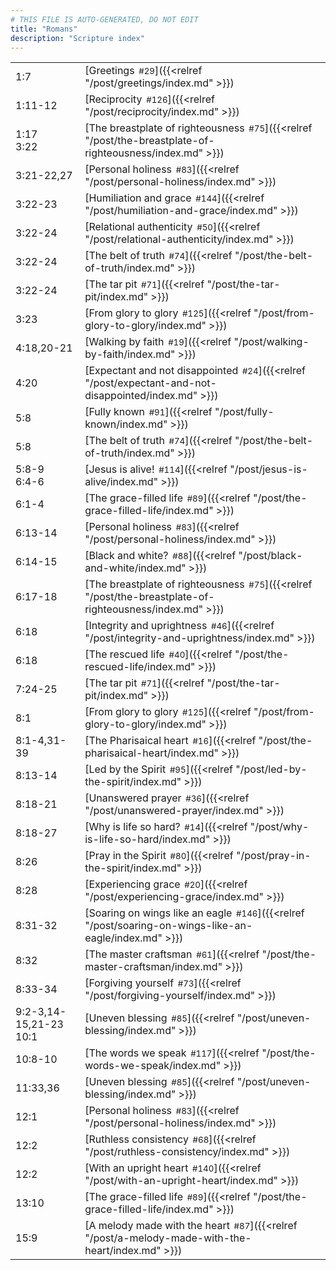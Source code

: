 ```yaml
---
# THIS FILE IS AUTO-GENERATED, DO NOT EDIT
title: "Romans"
description: "Scripture index"
---
```


|  |  |
| --- | --- |
| 1:7 | [Greetings<span style="font-size:smaller; padding-left:0.5em;">#29</span>]({{<relref "/post/greetings/index.md" >}}) |
| 1:11-12 | [Reciprocity<span style="font-size:smaller; padding-left:0.5em;">#126</span>]({{<relref "/post/reciprocity/index.md" >}}) |
| 1:17 <br/> 3:22 | [The breastplate of righteousness<span style="font-size:smaller; padding-left:0.5em;">#75</span>]({{<relref "/post/the-breastplate-of-righteousness/index.md" >}}) |
| 3:21-22,27 | [Personal holiness<span style="font-size:smaller; padding-left:0.5em;">#83</span>]({{<relref "/post/personal-holiness/index.md" >}}) |
| 3:22-23 | [Humiliation and grace<span style="font-size:smaller; padding-left:0.5em;">#144</span>]({{<relref "/post/humiliation-and-grace/index.md" >}}) |
| 3:22-24 | [Relational authenticity<span style="font-size:smaller; padding-left:0.5em;">#50</span>]({{<relref "/post/relational-authenticity/index.md" >}}) |
| 3:22-24 | [The belt of truth<span style="font-size:smaller; padding-left:0.5em;">#74</span>]({{<relref "/post/the-belt-of-truth/index.md" >}}) |
| 3:22-24 | [The tar pit<span style="font-size:smaller; padding-left:0.5em;">#71</span>]({{<relref "/post/the-tar-pit/index.md" >}}) |
| 3:23 | [From glory to glory<span style="font-size:smaller; padding-left:0.5em;">#125</span>]({{<relref "/post/from-glory-to-glory/index.md" >}}) |
| 4:18,20-21 | [Walking by faith<span style="font-size:smaller; padding-left:0.5em;">#19</span>]({{<relref "/post/walking-by-faith/index.md" >}}) |
| 4:20 | [Expectant and not disappointed<span style="font-size:smaller; padding-left:0.5em;">#24</span>]({{<relref "/post/expectant-and-not-disappointed/index.md" >}}) |
| 5:8 | [Fully known<span style="font-size:smaller; padding-left:0.5em;">#91</span>]({{<relref "/post/fully-known/index.md" >}}) |
| 5:8 | [The belt of truth<span style="font-size:smaller; padding-left:0.5em;">#74</span>]({{<relref "/post/the-belt-of-truth/index.md" >}}) |
| 5:8-9 <br/> 6:4-6 | [Jesus is alive!<span style="font-size:smaller; padding-left:0.5em;">#114</span>]({{<relref "/post/jesus-is-alive/index.md" >}}) |
| 6:1-4 | [The grace-filled life<span style="font-size:smaller; padding-left:0.5em;">#89</span>]({{<relref "/post/the-grace-filled-life/index.md" >}}) |
| 6:13-14 | [Personal holiness<span style="font-size:smaller; padding-left:0.5em;">#83</span>]({{<relref "/post/personal-holiness/index.md" >}}) |
| 6:14-15 | [Black and white?<span style="font-size:smaller; padding-left:0.5em;">#88</span>]({{<relref "/post/black-and-white/index.md" >}}) |
| 6:17-18 | [The breastplate of righteousness<span style="font-size:smaller; padding-left:0.5em;">#75</span>]({{<relref "/post/the-breastplate-of-righteousness/index.md" >}}) |
| 6:18 | [Integrity and uprightness<span style="font-size:smaller; padding-left:0.5em;">#46</span>]({{<relref "/post/integrity-and-uprightness/index.md" >}}) |
| 6:18 | [The rescued life<span style="font-size:smaller; padding-left:0.5em;">#40</span>]({{<relref "/post/the-rescued-life/index.md" >}}) |
| 7:24-25 | [The tar pit<span style="font-size:smaller; padding-left:0.5em;">#71</span>]({{<relref "/post/the-tar-pit/index.md" >}}) |
| 8:1 | [From glory to glory<span style="font-size:smaller; padding-left:0.5em;">#125</span>]({{<relref "/post/from-glory-to-glory/index.md" >}}) |
| 8:1-4,31-39 | [The Pharisaical heart<span style="font-size:smaller; padding-left:0.5em;">#16</span>]({{<relref "/post/the-pharisaical-heart/index.md" >}}) |
| 8:13-14 | [Led by the Spirit<span style="font-size:smaller; padding-left:0.5em;">#95</span>]({{<relref "/post/led-by-the-spirit/index.md" >}}) |
| 8:18-21 | [Unanswered prayer<span style="font-size:smaller; padding-left:0.5em;">#36</span>]({{<relref "/post/unanswered-prayer/index.md" >}}) |
| 8:18-27 | [Why is life so hard?<span style="font-size:smaller; padding-left:0.5em;">#14</span>]({{<relref "/post/why-is-life-so-hard/index.md" >}}) |
| 8:26 | [Pray in the Spirit<span style="font-size:smaller; padding-left:0.5em;">#80</span>]({{<relref "/post/pray-in-the-spirit/index.md" >}}) |
| 8:28 | [Experiencing grace<span style="font-size:smaller; padding-left:0.5em;">#20</span>]({{<relref "/post/experiencing-grace/index.md" >}}) |
| 8:31-32 | [Soaring on wings like an eagle<span style="font-size:smaller; padding-left:0.5em;">#146</span>]({{<relref "/post/soaring-on-wings-like-an-eagle/index.md" >}}) |
| 8:32 | [The master craftsman<span style="font-size:smaller; padding-left:0.5em;">#61</span>]({{<relref "/post/the-master-craftsman/index.md" >}}) |
| 8:33-34 | [Forgiving yourself<span style="font-size:smaller; padding-left:0.5em;">#73</span>]({{<relref "/post/forgiving-yourself/index.md" >}}) |
| 9:2-3,14-15,21-23 <br/> 10:1 | [Uneven blessing<span style="font-size:smaller; padding-left:0.5em;">#85</span>]({{<relref "/post/uneven-blessing/index.md" >}}) |
| 10:8-10 | [The words we speak<span style="font-size:smaller; padding-left:0.5em;">#117</span>]({{<relref "/post/the-words-we-speak/index.md" >}}) |
| 11:33,36 | [Uneven blessing<span style="font-size:smaller; padding-left:0.5em;">#85</span>]({{<relref "/post/uneven-blessing/index.md" >}}) |
| 12:1 | [Personal holiness<span style="font-size:smaller; padding-left:0.5em;">#83</span>]({{<relref "/post/personal-holiness/index.md" >}}) |
| 12:2 | [Ruthless consistency<span style="font-size:smaller; padding-left:0.5em;">#68</span>]({{<relref "/post/ruthless-consistency/index.md" >}}) |
| 12:2 | [With an upright heart<span style="font-size:smaller; padding-left:0.5em;">#140</span>]({{<relref "/post/with-an-upright-heart/index.md" >}}) |
| 13:10 | [The grace-filled life<span style="font-size:smaller; padding-left:0.5em;">#89</span>]({{<relref "/post/the-grace-filled-life/index.md" >}}) |
| 15:9 | [A melody made with the heart<span style="font-size:smaller; padding-left:0.5em;">#87</span>]({{<relref "/post/a-melody-made-with-the-heart/index.md" >}}) |
